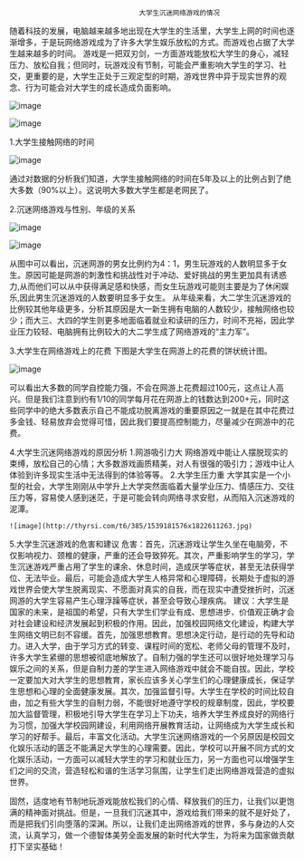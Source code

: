                                     大学生沉迷网络游戏的情况

随着科技的发展，电脑越来越多地出现在大学生的生活里，大学生上网的时间也逐渐增多，于是玩网络游戏成为了许多大学生娱乐放松的方式。而游戏也占据了大学生越来越多的时间。
游戏是一把双刃剑，一方面游戏能放松大学生的身心，减轻压力、放松自我；但同时，玩游戏没有节制，可能会严重影响大学生的学习、社交，更重要的是，大学生正处于三观定型的时期，游戏世界中异于现实世界的观念、行为可能会对大学生的成长造成负面影响。

![image](http://thyrsi.com/t6/383/1538923811x-1404792223.jpg) 

![image](http://thyrsi.com/t6/383/1539011748x-1404792223.jpg)
 
 1.大学生接触网络的时间

 ![image](http://thyrsi.com/t6/383/1539013334x-1566661050.png)
 
 通过对数据的分析我们知道，大学生接触网络的时间在5年及以上的比例占到了绝大多数（90%以上）。这说明大多数大学生都是老网民了。

 2.沉迷网络游戏与性别、年级的关系

 ![image](http://thyrsi.com/t6/385/1539180343x1822611437.png)

 ![image](http://thyrsi.com/t6/385/1539180605x-1566688526.png)
 
 从图中可以看出，沉迷网游的男女比例约为4：1，男生玩游戏的人数明显多于女生。原因可能是网游的刺激性和挑战性对于冲动、爱好挑战的男生更加具有诱惑力,从而他们可以从中获得满足感和快感，而女生玩游戏可能则主要是为了休闲娱乐,因此男生沉迷游戏的人数要明显多于女生。
 从年级来看，大二学生沉迷游戏的比例较其他年级更多，分析其原因是大一新生拥有电脑的人数较少，接触网络也较少；而大三、大四的学生则更多地面临着就业和读研的压力，时间不充裕，因此学业压力较轻、电脑拥有比例较大的大二学生成了网络游戏的“主力军”。

 3.大学生在网络游戏上的花费
下图是大学生在网游上的花费的饼状统计图。

![image](http://thyrsi.com/t6/385/1539180635x-1566688526.png)

可以看出大多数的同学自控能力强，不会在网游上花费超过100元，这点让人高兴。但是我们注意到约有1/10的同学每月花在网游上的钱数达到200+元，同时这些同学中的绝大多数表示自己不能成功脱离游戏的重要原因之一就是在其中花费过多金钱、轻易放弃会觉得可惜，因此我们要提高控制能力，尽量减少在网游中的花费。

 4.大学生沉迷网络游戏的原因分析
  1.网游吸引力大
    网络游戏中能让人摆脱现实的束缚，放松自己的心情；大多数游戏画质精美，对人有很强的吸引力；游戏中让人体验到许多现实生活中无法得到的体验等等。
  2.大学生压力重
    大学其实是一个小型的社会，大学生刚刚从中学升上大学突然面临着大量学业压力、情感压力、交往压力等，容易使人感到迷茫，于是可能会转向网络寻求安慰，从而陷入沉迷游戏的泥潭。

    ![image](http://thyrsi.com/t6/385/1539181576x1822611263.jpg)

 5.大学生沉迷游戏的危害和建议
   危害：首先，沉迷游戏让学生久坐在电脑旁，不仅影响视力、颈椎的健康，严重的还会导致猝死。其次，严重影响学生的学习，学生沉迷游戏严重占用了学生的课余、休息时间，造成厌学等症状，甚至无法获得学位、无法毕业。最后，可能会造成大学生人格异常和心理障碍，长期处于虚拟的游戏世界会使大学生脱离现实、不愿面对真实的自我，而在现实中遭受挫折时，沉迷网游的大学生容易产生心理浮躁等症状，甚至会导致心理疾病。
   建议：大学生是国家的未来，是祖国的希望，只有大学生们学业有成、思想进步、价值观正确才会对社会建设和经济发展起到积极的作用。因此，加强校园网络文化建设，构建大学生网络文明已刻不容缓。首先，加强思想教育。思想决定行动，是行动的先导和动力。进入大学，由于学习方式的转变、课程时间的宽松、老师父母的管理不及时，许多大学生紧绷的思想被彻底地解放了。自制力强的学生还可以很好地处理学习与娱乐之间的关系，但是自制力差的学生进入网络游戏中就会不能自拔。因此，学校一定要加大对大学生的思想教育，家长应该多关心学生们的心理健康成长，保证学生思想和心理的全面健康发展。其次，加强监督引导。大学生在学校的时间比较自由，加之有些大学生的自制力弱，不能很好地遵守学校的规章制度，因此，学校要加大监督管理，积极地引导大学生在学习上下功夫，培养大学生养成良好的网络行为习惯，加强大学校园网建设，利用网络开展教育活动，让网络成为大学生成长和学习的好帮手。最后，丰富文化活动。大学生沉迷网络游戏的一个另原因是校园文化娱乐活动的匮乏不能满足大学生的心理需要。因此，学校可以开展不同方式的文化娱乐活动，一方面可以减轻大学生的学习和就业压力，另一方面也可以增强学生们之间的交流，营造轻松和谐的生活学习氛围，让学生们走出网络游戏营造的虚拟世界。

固然，适度地有节制地玩游戏能放松我们的心情、释放我们的压力，让我们以更饱满的精神面对挑战。但是，一旦我们沉迷其中，游戏给我们带来的就不是好处了，而是把我们引向堕落的深渊。所以，让我们走出网络游戏的世界，多与身边的人交流，认真学习，做一个德智体美劳全面发展的新时代大学生，为将来为国家做贡献打下坚实基础！